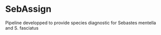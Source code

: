 # SebAssign
Pipeline developped to provide species diagnostic for Sebastes mentella and S. fasciatus
